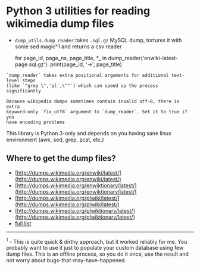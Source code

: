 Python 3 utilities for reading wikimedia dump files
=================================================

*    `dump_utils.dump_reader` takes `.sql.gz` MySQL dump,
     tortures it with some sed magic^1 and returns a csv reader

        for page_id, page_ns, page_title, *_ in dump_reader('enwiki-latest-page.sql.gz'):
            print(page_id, '->', page_title)

    `dump_reader` takes extra positional arguments for additional text-level steps
    (like `"grep \",'pl',\""`) which can speed up the process significantly

    Because wikipedia dumps sometimes contain invalid utf-8, there is extra
    keyword-only `fix_utf8` argument to `dump_reader`. Set it to true if you
    have encoding problems

This library is Python 3-only and depends on you having sane linux environment
(awk, sed, grep, zcat, etc.)

Where to get the dump files?
----------------------------

*  [http://dumps.wikimedia.org/enwiki/latest/](http://dumps.wikimedia.org/enwiki/latest/)
*  [http://dumps.wikimedia.org/enwiktionary/latest/](http://dumps.wikimedia.org/enwiktionary/latest/)
*  [http://dumps.wikimedia.org/plwiki/latest/](http://dumps.wikimedia.org/plwiki/latest/)
*  [http://dumps.wikimedia.org/plwiktionary/latest/](http://dumps.wikimedia.org/plwiktionary/latest/)
*  [full list](http://dumps.wikimedia.org/)

<hr/>

<sup>1</sup> - This is quite quick & dirthy approach, but it worked
reliably for me. You probably want to use it just to
populate your custom database using few dump files.
This is an offline process, so you do it once,
use the result and not worry about bugs-that-may-have-happened.
